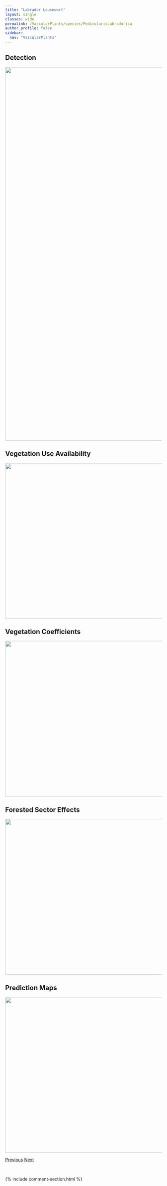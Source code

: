 ```yaml
---
title: "Labrador Lousewort"
layout: single
classes: wide
permalink: /VascularPlants/species/PedicularisLabradorica
author_profile: false
sidebar:
  nav: "VascularPlants"
---
```


<h2>Detection</h2>

<a href="https://drive.google.com/uc?export=view&id=1FH6klPeow3lB4B_Xm2f4mGST_DigTggh">
<img src="https://drive.google.com/uc?export=view&id=1FH6klPeow3lB4B_Xm2f4mGST_DigTggh" height = "1200" width = "800">
</a>


<h2>Vegetation Use Availability</h2>

<a href="https://drive.google.com/uc?export=view&id=1WhyH8Gcq91SAM0GL5MqVN7sDfCxZZASt">
<img src="https://drive.google.com/uc?export=view&id=1WhyH8Gcq91SAM0GL5MqVN7sDfCxZZASt" height = "500" width = "1000">
</a>


<h2>Vegetation Coefficients</h2>

<a href="https://drive.google.com/uc?export=view&id=17EkEsn0oqzSAkadmkRtg9gA0emRUlLev">
<img src="https://drive.google.com/uc?export=view&id=17EkEsn0oqzSAkadmkRtg9gA0emRUlLev" height = "500" width = "1000">
</a>


<h2>Forested Sector Effects</h2>

<a href="https://drive.google.com/uc?export=view&id=1tQJX-DJ30MeXVE59E__C0lWi2S_RPW9c">
<img src="https://drive.google.com/uc?export=view&id=1tQJX-DJ30MeXVE59E__C0lWi2S_RPW9c" height = "500" width = "1000">
</a>


<h2>Prediction Maps</h2>

<a href="https://drive.google.com/uc?export=view&id=1dE1llkq4wZtUj56W3NYFP63OoQRmVq03">
<img src="https://drive.google.com/uc?export=view&id=1dE1llkq4wZtUj56W3NYFP63OoQRmVq03" height = "500" width = "1000">
</a>


<a href="/DevelopmentWebsite/VascularPlants/species/PedicularisGroenlandica" class="pagination--pager" title="Elephant's Head">Previous</a> <a href="/DevelopmentWebsite/VascularPlants/species/PedicularisParviflora" class="pagination--pager" title="Pedicularis parviflora">Next</a>

<p>&nbsp;</p>

{% include comment-section.html %}
